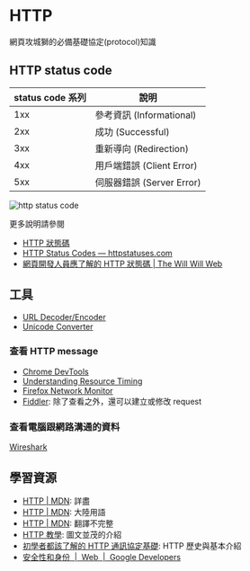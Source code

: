 # HTTP

網頁攻城獅的必備基礎協定(protocol)知識

## HTTP status code

status code 系列 | 說明
---------------|---
1xx | 參考資訊 (Informational)
2xx | 成功 (Successful)
3xx | 重新導向 (Redirection)
4xx | 用戶端錯誤 (Client Error)
5xx | 伺服器錯誤 (Server Error)

![http status code](https://i.imgur.com/EF3Fyff.png)

更多說明請參閱

* [HTTP 狀態碼](https://developer.mozilla.org/zh-TW/docs/Web/HTTP/Status)
* [HTTP Status Codes &mdash; httpstatuses.com](https://httpstatuses.com/)
* [網頁開發人員應了解的 HTTP 狀態碼 | The Will Will Web](https://blog.miniasp.com/post/2009/01/16/Web-developer-should-know-about-HTTP-Status-Code.aspx)

## 工具

* [URL Decoder/Encoder](https://meyerweb.com/eric/tools/dencoder/)
* [Unicode Converter](https://www.branah.com/unicode-converter)

### 查看 HTTP message

* [Chrome DevTools](https://developers.google.com/web/tools/chrome-devtools/network-performance/?hl=zh-tw)
* [Understanding Resource Timing](https://developers.google.com/web/tools/chrome-devtools/network-performance/understanding-resource-timing)
* [Firefox Network Monitor](https://developer.mozilla.org/zh-TW/docs/Tools/Network_Monitor)
* [Fiddler](https://www.telerik.com/download/fiddler): 除了查看之外，還可以建立或修改 request

### 查看電腦跟網路溝通的資料

[Wireshark](https://www.wireshark.org/)

## 學習資源

* [HTTP | MDN](https://developer.mozilla.org/en-US/docs/Web/HTTP): 詳盡
* [HTTP | MDN](https://developer.mozilla.org/zh-CN/docs/Web/HTTP): 大陸用語
* [HTTP | MDN](https://developer.mozilla.org/zh-TW/docs/Web/HTTP): 翻譯不完整
* [HTTP 教學](https://notfalse.net/http-series): 圖文並茂的介紹
* [初學者都該了解的 HTTP 通訊協定基礎](https://www.slideshare.net/WillHuangTW/hypertext-transfer-protocol-77109917): HTTP 歷史與基本介紹
* [安全性和身份  |  Web  |  Google Developers](https://developers.google.com/web/fundamentals/security/)